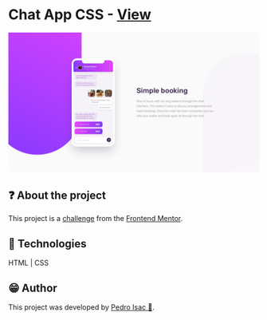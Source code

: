 # Chat App CSS - [View](https://pedro-isacss.github.io/projects/frontend/chat-app-css/index.html)
![Chat App CSS](./design/desktop-design.jpg)

## ❓ About the project
This project is a [challenge](https://www.frontendmentor.io/challenges/chat-app-css-illustration-O5auMkFqY) from the [Frontend Mentor](https://www.frontendmentor.io/).

## 🧱 Technologies
HTML | CSS

## 😁 Author
This project was developed by [Pedro Isac 🔗](https://pedro-isacss.github.io/).
